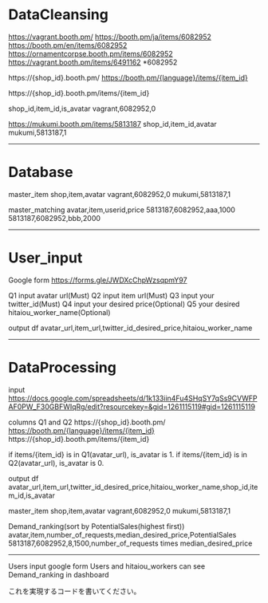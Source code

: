 


# DataCleansing

https://vagrant.booth.pm/
https://booth.pm/ja/items/6082952
https://booth.pm/en/items/6082952
https://ornamentcorpse.booth.pm/items/6082952
https://vagrant.booth.pm/items/6491162
*6082952


https://{shop_id}.booth.pm/
https://booth.pm/{language}/items/{item_id}

https://{shop_id}.booth.pm/items/{item_id}



shop_id,item_id,is_avatar
vagrant,6082952,0

https://mukumi.booth.pm/items/5813187
shop_id,item_id,avatar
mukumi,5813187,1


---

# Database

master_item
shop,item,avatar
vagrant,6082952,0
mukumi,5813187,1

master_matching
avatar,item,userid,price
5813187,6082952,aaa,1000
5813187,6082952,bbb,2000



---

# User_input

Google form
https://forms.gle/JWDXcChpWzsqpmY97

Q1 input avatar url(Must)
Q2 input item url(Must)
Q3 input your twitter_id(Must)
Q4 input your desired price(Optional)
Q5 your desired hitaiou_worker_name(Optional)

output
df
avatar_url,item_url,twitter_id_desired_price,hitaiou_worker_name

---

# DataProcessing

input 
https://docs.google.com/spreadsheets/d/1k133iin4Fu4SHqSY7qSs9CVWFPAF0PW_F30GBFWIqRg/edit?resourcekey=&gid=1261115119#gid=1261115119

columns Q1 and Q2
https://{shop_id}.booth.pm/
https://booth.pm/{language}/items/{item_id}
https://{shop_id}.booth.pm/items/{item_id}

if items/{item_id} is in Q1(avatar_url), is_avatar is 1.
if items/{item_id} is in Q2(avatar_url), is_avatar is 0.

output
df
avatar_url,item_url,twitter_id_desired_price,hitaiou_worker_name,shop_id,item_id,is_avatar


master_item
shop,item,avatar
vagrant,6082952,0
mukumi,5813187,1

Demand_ranking(sort by PotentialSales(highest first))
avatar,item,number_of_requests,median_desired_price,PotentialSales
5813187,6082952,8,1500,number_of_requests times median_desired_price

---

Users input google form
Users and hitaiou_workers can see Demand_ranking in dashboard


これを実現するコードを書いてください。

